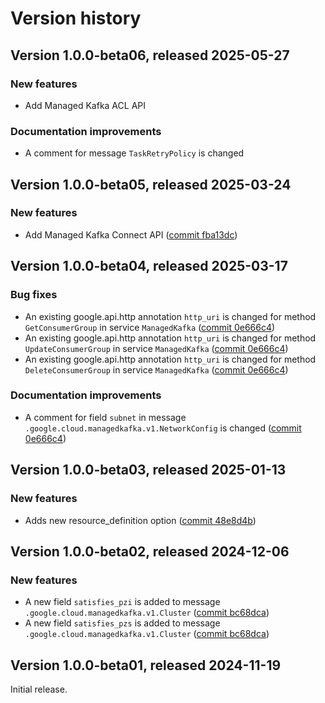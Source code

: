 # Version history

## Version 1.0.0-beta06, released 2025-05-27

### New features

- Add Managed Kafka ACL API

### Documentation improvements

- A comment for message `TaskRetryPolicy` is changed

## Version 1.0.0-beta05, released 2025-03-24

### New features

- Add Managed Kafka Connect API ([commit fba13dc](https://github.com/googleapis/google-cloud-dotnet/commit/fba13dc09aa7a6619359550c4b13992f63b0cdc9))

## Version 1.0.0-beta04, released 2025-03-17

### Bug fixes

- An existing google.api.http annotation `http_uri` is changed for method `GetConsumerGroup` in service `ManagedKafka` ([commit 0e666c4](https://github.com/googleapis/google-cloud-dotnet/commit/0e666c4bb8ffa411264e9e2c9d38b9cbeefe5169))
- An existing google.api.http annotation `http_uri` is changed for method `UpdateConsumerGroup` in service `ManagedKafka` ([commit 0e666c4](https://github.com/googleapis/google-cloud-dotnet/commit/0e666c4bb8ffa411264e9e2c9d38b9cbeefe5169))
- An existing google.api.http annotation `http_uri` is changed for method `DeleteConsumerGroup` in service `ManagedKafka` ([commit 0e666c4](https://github.com/googleapis/google-cloud-dotnet/commit/0e666c4bb8ffa411264e9e2c9d38b9cbeefe5169))

### Documentation improvements

- A comment for field `subnet` in message `.google.cloud.managedkafka.v1.NetworkConfig` is changed ([commit 0e666c4](https://github.com/googleapis/google-cloud-dotnet/commit/0e666c4bb8ffa411264e9e2c9d38b9cbeefe5169))

## Version 1.0.0-beta03, released 2025-01-13

### New features

- Adds new resource_definition option ([commit 48e8d4b](https://github.com/googleapis/google-cloud-dotnet/commit/48e8d4bcd05be9ef6865a1ef94ce4429111f1e3d))

## Version 1.0.0-beta02, released 2024-12-06

### New features

- A new field `satisfies_pzi` is added to message `.google.cloud.managedkafka.v1.Cluster` ([commit bc68dca](https://github.com/googleapis/google-cloud-dotnet/commit/bc68dcac588b1123d9326d57b3baa2b0916c5cbc))
- A new field `satisfies_pzs` is added to message `.google.cloud.managedkafka.v1.Cluster` ([commit bc68dca](https://github.com/googleapis/google-cloud-dotnet/commit/bc68dcac588b1123d9326d57b3baa2b0916c5cbc))

## Version 1.0.0-beta01, released 2024-11-19

Initial release.
